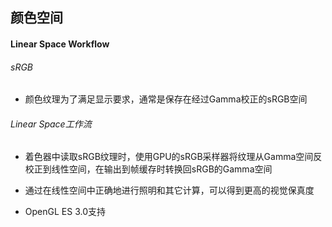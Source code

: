 ## 颜色空间

#### Linear Space Workflow

###### sRGB

* 颜色纹理为了满足显示要求，通常是保存在经过Gamma校正的sRGB空间

###### Linear Space工作流

* 着色器中读取sRGB纹理时，使用GPU的sRGB采样器将纹理从Gamma空间反校正到线性空间，在输出到帧缓存时转换回sRGB的Gamma空间

* 通过在线性空间中正确地进行照明和其它计算，可以得到更高的视觉保真度

* OpenGL ES 3.0支持